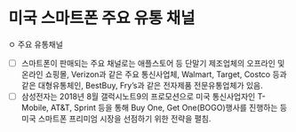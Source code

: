# 미국 스마트폰 주요 유통 채널

  ㅇ 주요 유통채널
- [ ] 스마트폰이 판매되는 주요 채널로는 애플스토어 등 단말기 제조업체의 오프라인 및 온라인 쇼핑몰, Verizon과 같은 주요 통신사업체, Walmart, Target, Costco 등과 같은 대형유통체인, BestBuy, Fry’s과 같은 전자제품 전문유통업체가 있음.
- [ ] 삼성전자는 2018년 8월 갤럭시노트9의 프로모션으로 미국 통신사업자인 T-Mobile, AT&T, Sprint 등을 통해 Buy One, Get One(BOGO)행사를 진행하는 등 미국 스마트폰 프리미엄 시장을 선점하기 위한 전략을 펼침.